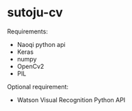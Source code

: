 # sutoju-cv

Requirements:
- Naoqi python api
- Keras
- numpy
- OpenCv2
- PIL

Optional requirement:
- Watson Visual Recognition Python API
